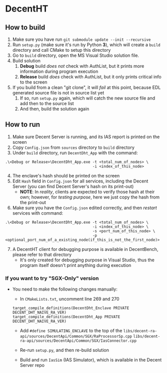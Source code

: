 # DecentHT

## How to build

1. Make sure you have run `git submodule update --init --recursive`
2. Run `setup.py` (make sure it's run by Python **3**), which will create a `build` directory and call CMake to setup this directory
3. Go to `build` directory, open the MS Visual Studio solution file.
4. Build solution
	1. **Debug** build *does not* check with AuthList, but it prints more information during program execution
	2. **Release** build *does* check with AuthList, but it only prints critical info to the screen
5. If you build from a clean "git clone", it will *fail* at this point, because EDL generated source file is not in source list yet
	1. If so, run `setup.py` again, which will catch the new source file and add then to the source list
	2. And then, build the solution again

## How to run

1. Make sure Decent Server is running, and its IAS report is printed on the screen
2. Copy `Config.json` from `sources` directory to `build` directory
3. Under `build` directory, run `DecentDht_App` with the command:

```shell
.\<Debug or Release>\DecentDht_App.exe -t <total_num_of_nodes> \
                                       -i <index_of_this_node>
```

4. The enclave's hash should be printed on the screen
5. Edit `Hash` field in `Config.json` for all services, including the Decent Server (you can find Decent Server's hash on its print-out)
	- **NOTE**: In *reality*, clients are expected to verify those hash at their own; however, for *testing purpose*, here we just copy the hash from the print-out
6. Make sure you have the `Config.json` edited correctly, and then *restart* services with command:

```shell
.\<Debug or Release>\DecentDht_App.exe -t <total_num_of_nodes> \
                                       -i <index_of_this_node> \
                                       -s <port_num_of_this_node> \
                                       -p <optional_port_num_of_a_existing_node(if_this_is_not_the_first_node)>
```

7. A DecentHT client for debugging purpose is available in DecentBench, please refer to that directory
	- It's only created for debugging purpose in Visual Studio, thus the program itself doesn't print anything during execution

### If you want to try "SGX-Only" version

- You need to make the following changes manually:
	- In `CMakeLists.txt`, uncomment line 269 and 270
	```
	target_compile_definitions(DecentDht_Enclave PRIVATE DECENT_DHT_NAIVE_RA_VER)
	target_compile_definitions(DecentDht_App PRIVATE DECENT_DHT_NAIVE_RA_VER)
	```
	
	- Add `#define SIMULATING_ENCLAVE` to the top of the
	`libs/decent-ra-api/sources/DecentApi/Common/SGX/RaProcessorSp.cpp`
	`libs/decent-ra-api/sources/DecentApi/Common/SGX/IasConnector.cpp`
	
	- Re-run `setup.py`, and then re-build solution
	
	- Build and run `IasSim` (IAS Simulator), which is available in the Decent Server repo
